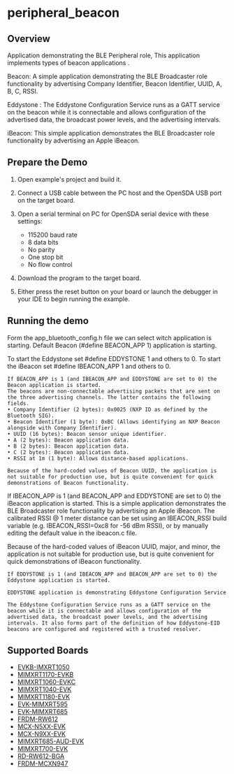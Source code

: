 # peripheral_beacon

## Overview
Application demonstrating the BLE Peripheral role, This application implements types of beacon applications .

Beacon: A simple application demonstrating the BLE Broadcaster role functionality by advertising Company Identifier, Beacon Identifier, UUID, A, B, C, RSSI.

Eddystone : The Eddystone Configuration Service runs as a GATT service on the beacon while it is connectable and allows configuration of the advertised data, the broadcast power levels, and the advertising intervals.

iBeacon: This simple application demonstrates the BLE Broadcaster role functionality by advertising an Apple iBeacon.

## Prepare the Demo

1.  Open example's project and build it.

2.  Connect a USB cable between the PC host and the OpenSDA USB port on the target board.

3.  Open a serial terminal on PC for OpenSDA serial device with these settings:
    - 115200 baud rate
    - 8 data bits
    - No parity
    - One stop bit
    - No flow control

4.  Download the program to the target board.

5.  Either press the reset button on your board or launch the debugger in your IDE to begin running the example.

## Running the demo
Form the app_bluetooth_config.h file we can select witch application is starting. Default Beacon (#define BEACON_APP 1) application is starting.

To start the Eddystone set #define EDDYSTONE 1 and others to 0. To start the iBeacon set #define IBEACON_APP 1 and others to 0.
~~~~~~~~~~~~~~~~~~~~~~~~~~~~~~~~~~~
If BEACON_APP is 1 (and IBEACON_APP and EDDYSTONE are set to 0) the Beacon application is started.
The beacons are non-connectable advertising packets that are sent on the three advertising channels. The latter contains the following fields.
• Company Identifier (2 bytes): 0x0025 (NXP ID as defined by the Bluetooth SIG).
• Beacon Identifier (1 byte): 0xBC (Allows identifying an NXP Beacon alongside with Company Identifier).
• UUID (16 bytes): Beacon sensor unique identifier.
• A (2 bytes): Beacon application data.
• B (2 bytes): Beacon application data.
• C (2 bytes): Beacon application data.
• RSSI at 1m (1 byte): Allows distance-based applications.

Because of the hard-coded values of Beacon UUID, the application is not suitable for production use, but is quite convenient for quick demonstrations of Beacon functionality.
~~~~~~~~~~~~~~~~~~~~~~~~~~~~~~~~~~~
If IBEACON_APP is 1 (and BEACON_APP and EDDYSTONE are set to 0) the iBeacon application is started.
This is a simple application demonstrates the BLE Broadcaster role functionality by advertising an Apple iBeacon. The calibrated RSSI @ 1 meter distance can be set using an IBEACON_RSSI build variable (e.g. IBEACON_RSSI=0xc8 for -56 dBm RSSI), or by manually editing the default value in the ibeacon.c file.

Because of the hard-coded values of iBeacon UUID, major, and minor, the application is not suitable for production use, but is quite convenient for quick demonstrations of iBeacon functionality.
~~~~~~~~~~~~~~~~~~~~~~~~~~~~~~~~~~~
If EDDYSTONE is 1 (and IBEACON_APP and BEACON_APP are set to 0) the Eddystone application is started.

EDDYSTONE application is demonstrating Eddystone Configuration Service

The Eddystone Configuration Service runs as a GATT service on the beacon while it is connectable and allows configuration of the advertised data, the broadcast power levels, and the advertising intervals. It also forms part of the definition of how Eddystone-EID beacons are configured and registered with a trusted resolver.
~~~~~~~~~~~~~~~~~~~~~~~~~~~~~~~~~~~

## Supported Boards
- [EVKB-IMXRT1050](../../_boards/evkbimxrt1050/edgefast_bluetooth_examples/peripheral_beacon/example_board_readme.md)
- [MIMXRT1170-EVKB](../../_boards/evkbmimxrt1170/edgefast_bluetooth_examples/peripheral_beacon/example_board_readme.md)
- [MIMXRT1060-EVKC](../../_boards/evkcmimxrt1060/edgefast_bluetooth_examples/peripheral_beacon/example_board_readme.md)
- [MIMXRT1040-EVK](../../_boards/evkmimxrt1040/edgefast_bluetooth_examples/peripheral_beacon/example_board_readme.md)
- [MIMXRT1180-EVK](../../_boards/evkmimxrt1180/edgefast_bluetooth_examples/peripheral_beacon/example_board_readme.md)
- [EVK-MIMXRT595](../../_boards/evkmimxrt595/edgefast_bluetooth_examples/peripheral_beacon/example_board_readme.md)
- [EVK-MIMXRT685](../../_boards/evkmimxrt685/edgefast_bluetooth_examples/peripheral_beacon/example_board_readme.md)
- [FRDM-RW612](../../_boards/frdmrw612/edgefast_bluetooth_examples/peripheral_beacon/example_board_readme.md)
- [MCX-N5XX-EVK](../../_boards/mcxn5xxevk/edgefast_bluetooth_examples/peripheral_beacon/example_board_readme.md)
- [MCX-N9XX-EVK](../../_boards/mcxn9xxevk/edgefast_bluetooth_examples/peripheral_beacon/example_board_readme.md)
- [MIMXRT685-AUD-EVK](../../_boards/mimxrt685audevk/edgefast_bluetooth_examples/peripheral_beacon/example_board_readme.md)
- [MIMXRT700-EVK](../../_boards/mimxrt700evk/edgefast_bluetooth_examples/peripheral_beacon/example_board_readme.md)
- [RD-RW612-BGA](../../_boards/rdrw612bga/edgefast_bluetooth_examples/peripheral_beacon/example_board_readme.md)
- [FRDM-MCXN947](../../_boards/frdmmcxn947/edgefast_bluetooth_examples/peripheral_beacon/example_board_readme.md)
